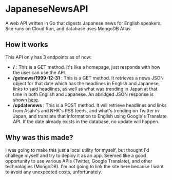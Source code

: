 # JapaneseNewsAPI
A web API written in Go that digests Japanese news for English speakers. Site runs on Cloud Run, and database uses MongoDB Atlas.

## How it works
This API only has 3 endpoints as of now:
* **/** : This is a GET method. It's like a homepage, just responds with how the user can use the API.
* **/getnews/1999-12-31** : This is a GET method. It retrieves a news JSON object for that date which has the headlines in English and Japanese, links to said headlines, as well as what was trending in Japan at that time in both English and Japanese. An abridged JSON response is shown [here](https://github.com/travis-james/JapaneseNewsAPI/blob/main/sample.png).
* **/updatenews** : This is a POST method. It will retrieve headlines and links from Asahi's and NHK's RSS feeds, and what's trending on Twitter in Japan, and translate that information to English using Google's Translate API. If the date already exists in the database, no update will happen.

## Why was this made?
I was going to make this just a local utility for myself, but thought I'd challege myself and try to deploy it as an app. Seemed like a good opportunity to use various APIs (Twitter, Google Translate), and other technologies (MongoDB). I'm not going to link the site here because I want to avoid any unexpected costs, unfortunately.
